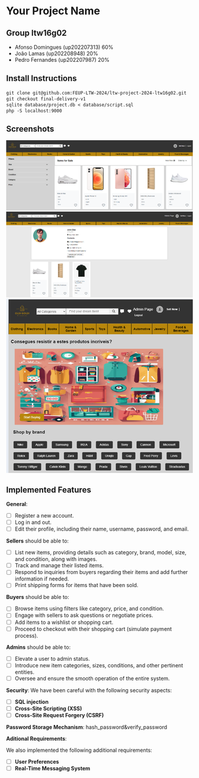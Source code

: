 # Your Project Name

## Group ltw16g02

- Afonso Domingues (up202207313) 60%
- João Lamas (up202208948) 20%
- Pedro Fernandes (up202207987) 20%

## Install Instructions

    git clone git@github.com:FEUP-LTW-2024/ltw-project-2024-ltw16g02.git
    git checkout final-delivery-v1
    sqlite database/project.db < database/script.sql
    php -S localhost:9000


## Screenshots

![Items Page](images/itemspage.png)
![Profile Page](images/profile.png)
![Main Page](images/mainpage.png)

## Implemented Features

**General**:

- [ ] Register a new account.
- [ ] Log in and out.
- [ ] Edit their profile, including their name, username, password, and email.

**Sellers**  should be able to:

- [ ] List new items, providing details such as category, brand, model, size, and condition, along with images.
- [ ] Track and manage their listed items.
- [ ] Respond to inquiries from buyers regarding their items and add further information if needed.
- [ ] Print shipping forms for items that have been sold.

**Buyers**  should be able to:

- [ ] Browse items using filters like category, price, and condition.
- [ ] Engage with sellers to ask questions or negotiate prices.
- [ ] Add items to a wishlist or shopping cart.
- [ ] Proceed to checkout with their shopping cart (simulate payment process).

**Admins**  should be able to:

- [ ] Elevate a user to admin status.
- [ ] Introduce new item categories, sizes, conditions, and other pertinent entities.
- [ ] Oversee and ensure the smooth operation of the entire system.

**Security**:
We have been careful with the following security aspects:

- [ ] **SQL injection**
- [ ] **Cross-Site Scripting (XSS)**
- [ ] **Cross-Site Request Forgery (CSRF)**

**Password Storage Mechanism**: hash_password&verify_password

**Aditional Requirements**:

We also implemented the following additional requirements:

- [ ] **User Preferences**
- [ ] **Real-Time Messaging System**
